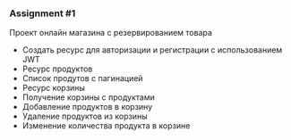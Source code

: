 ### Assignment #1 
Проект онлайн магазина с резервированием товара
- Создать ресурс для авторизации и регистрации с использованием JWT
- Ресурс продуктов 
 - Список продутов с пагинацией
- Ресурс корзины
 - Получение корзины с продуктами
 - Добавление продуктов в корзину
 - Удаление продуктов из корзины
 - Изменение количества продукта в корзине 